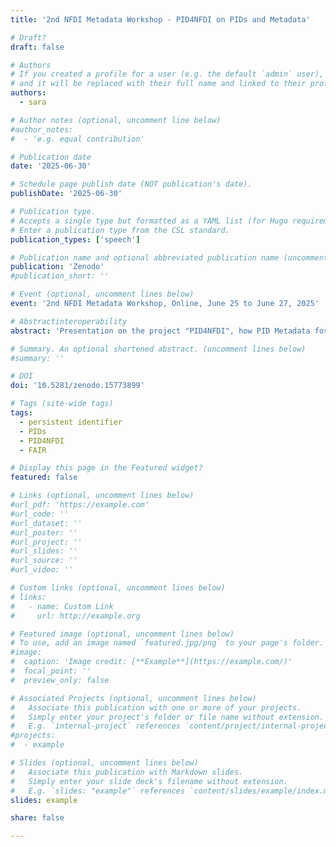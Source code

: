 ```yaml
---
title: '2nd NFDI Metadata Workshop - PID4NFDI on PIDs and Metadata'

# Draft?
draft: false

# Authors
# If you created a profile for a user (e.g. the default `admin` user), write the username (folder name) here
# and it will be replaced with their full name and linked to their profile.
authors:
  - sara

# Author notes (optional, uncomment line below)
#author_notes:
#  - 'e.g. equal contribution'

# Publication date
date: '2025-06-30'

# Schedule page publish date (NOT publication's date).
publishDate: '2025-06-30'

# Publication type.
# Accepts a single type but formatted as a YAML list (for Hugo requirements).
# Enter a publication type from the CSL standard.
publication_types: ['speech']

# Publication name and optional abbreviated publication name (uncomment line below).
publication: 'Zenodo'
#publication_short: ''

# Event (optional, uncomment lines below)
event: '2nd NFDI Metadata Workshop, Online, June 25 to June 27, 2025'

# Abstractinteroperability
abstract: 'Presentation on the project "PID4NFDI", how PID Metadata foster connectivity, interoperability and reuse of research by Sara El-Gebali (Datacite) at the 2nd NFDI Metadata Workshop.'

# Summary. An optional shortened abstract. (uncomment lines below)
#summary: ''

# DOI
doi: '10.5281/zenodo.15773899'

# Tags (site-wide tags)
tags:
  - persistent identifier
  - PIDs
  - PID4NFDI
  - FAIR

# Display this page in the Featured widget?
featured: false

# Links (optional, uncomment lines below)
#url_pdf: 'https://example.com'
#url_code: ''
#url_dataset: ''
#url_poster: ''
#url_project: ''
#url_slides: ''
#url_source: ''
#url_video: ''

# Custom links (optional, uncomment lines below)
# links:
#   - name: Custom Link
#     url: http://example.org

# Featured image (optional, uncomment lines below)
# To use, add an image named `featured.jpg/png` to your page's folder.
#image:
#  caption: 'Image credit: [**Example**](https://example.com/)'
#  focal_point: ''
#  preview_only: false

# Associated Projects (optional, uncomment lines below)
#   Associate this publication with one or more of your projects.
#   Simply enter your project's folder or file name without extension.
#   E.g. `internal-project` references `content/project/internal-project/index.md`.
#projects:
#  - example

# Slides (optional, uncomment lines below)
#   Associate this publication with Markdown slides.
#   Simply enter your slide deck's filename without extension.
#   E.g. `slides: "example"` references `content/slides/example/index.md`.
slides: example

share: false

---
```


